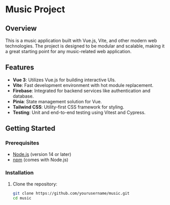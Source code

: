 # Music Project

## Overview

This is a music application built with Vue.js, Vite, and other modern web technologies. The project is designed to be modular and scalable, making it a great starting point for any music-related web application.

## Features

- **Vue 3**: Utilizes Vue.js for building interactive UIs.
- **Vite**: Fast development environment with hot module replacement.
- **Firebase**: Integrated for backend services like authentication and database.
- **Pinia**: State management solution for Vue.
- **Tailwind CSS**: Utility-first CSS framework for styling.
- **Testing**: Unit and end-to-end testing using Vitest and Cypress.

## Getting Started

### Prerequisites

- [Node.js](https://nodejs.org/) (version 14 or later)
- [npm](https://www.npmjs.com/) (comes with Node.js)

### Installation

1. Clone the repository:

   ```bash
   git clone https://github.com/yourusername/music.git
   cd music
